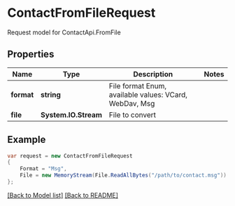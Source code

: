 
# ContactFromFileRequest

Request model for ContactApi.FromFile

## Properties

Name | Type | Description | Notes
---- | ---- | ----------- | -----
**format** |**string**|File format Enum, available values: VCard, WebDav, Msg |
**file** |**System.IO.Stream**|File to convert |

## Example
```csharp
var request = new ContactFromFileRequest
{ 
    Format = "Msg",
    File = new MemoryStream(File.ReadAllBytes("/path/to/contact.msg"))
};
```

[[Back to Model list]](Models.md) [[Back to README]](README.md)
